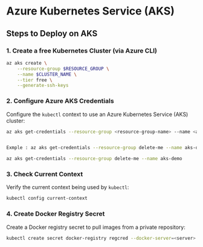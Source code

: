 # Azure Kubernetes Service (AKS)

## Steps to Deploy on AKS

### 1. Create a free Kubernetes Cluster (via Azure CLI)

```bash
az aks create \
    --resource-group $RESOURCE_GROUP \
    --name $CLUSTER_NAME \
    --tier free \
    --generate-ssh-keys
```

### 2. Configure Azure AKS Credentials

Configure the `kubectl` context to use an Azure Kubernetes Service (AKS) cluster:

```bash
az aks get-credentials --resource-group <resource-group-name> --name <aks-cluster-name>


Exmple : az aks get-credentials --resource-group delete-me --name aks-demo

az aks get-credentials --resource-group delete-me --name aks-demo
```

### 3. Check Current Context

Verify the current context being used by `kubectl`:

```bash
kubectl config current-context

```

### 4. Create Docker Registry Secret

Create a Docker registry secret to pull images from a private repository:

```bash
kubectl create secret docker-registry regcred --docker-server=<server> --docker-username=<username> --docker-password=<password>

```
